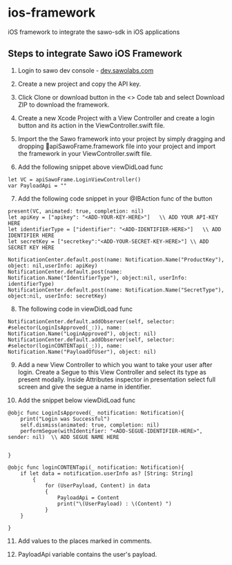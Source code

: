 # ios-framework
iOS framework to integrate the sawo-sdk in iOS applications
## Steps to integrate Sawo iOS Framework 
1. Login to sawo dev console - [dev.sawolabs.com](http://dev.sawolabs.com) 
   
2. Create a new project and copy the API key.

3. Click Clone or download button in the <> Code tab and select Download ZIP to download the framework.

4. Create a new Xcode Project with a View Controller and create a login button and its action in the ViewController.swift file.

5. Import the the Sawo framework into your project by simply dragging and dropping 💼apiSawoFrame.framework file into your project and import the framework in your ViewController.swift file.

6. Add the following snippet above viewDidLoad func 
```
let VC = apiSawoFrame.LoginViewController()
var PayloadApi = ""

```

7. Add the following code snippet in your @IBAction func of the button
```
present(VC, animated: true, completion: nil)
let apiKey = ["apikey": "<ADD-YOUR-KEY-HERE>"]   \\ ADD YOUR API-KEY HERE
let identifierType = ["identifier": "<ADD-IDENTIFIER-HERE>"]   \\ ADD IDENTIFIER HERE
let secretKey = ["secretkey":"<ADD-YOUR-SECRET-KEY-HERE>"] \\ ADD SECRET KEY HERE

NotificationCenter.default.post(name: Notification.Name("ProductKey"), object: nil,userInfo: apiKey)
NotificationCenter.default.post(name: Notification.Name("IdentifierType"), object:nil, userInfo: identifierType)
NotificationCenter.default.post(name: Notification.Name("SecretType"), object:nil, userInfo: secretKey)

```
8. The following code in viewDidLoad func 
```
NotificationCenter.default.addObserver(self, selector: #selector(LoginIsApproved(_:)), name: Notification.Name("LoginApproved"), object: nil)
NotificationCenter.default.addObserver(self, selector: #selector(loginCONTENTapi(_:)), name: Notification.Name("PayloadOfUser"), object: nil)

```
9. Add a new View Controller to which you want to take your user after login. Create a Segue to this  View Controller and select its type as present modally. Inside Attributes           inspector in presentation select full screen and give the segue a name in identifier.

10. Add the snippet below  viewDidLoad func
```
@objc func LoginIsApproved(_ notification: Notification){
    print("Login was Successful")
    self.dismiss(animated: true, completion: nil)
    performSegue(withIdentifier: "<ADD-SEGUE-IDENTIFIER-HERE>", sender: nil)  \\ ADD SEGUE NAME HERE
    

}

@objc func loginCONTENTapi(_ notification: Notification){
    if let data = notification.userInfo as? [String: String]
        {
            for (UserPayload, Content) in data
            {
                PayloadApi = Content
                print("\(UserPayload) : \(Content) ")
            }
    }

}
```
11. Add values to the places marked in comments.

12. PayloadApi variable contains the user's payload.

   



